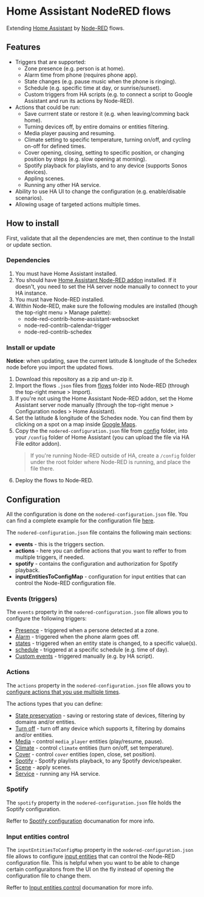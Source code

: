 # Home Assistant NodeRED flows
Extending [Home Assistant](http://home-assistant.io) by [Node-RED](http://nodered.org) flows.

## Features

* Triggers that are supported:
  * Zone presence (e.g. person is at home).
  * Alarm time from phone (requires phone app).
  * State changes (e.g. pause music when the phone is ringing).
  * Schedule (e.g. specific time at day, or sunrise/sunset).
  * Custom triggers from HA scripts (e.g. to connect a script to Google Assistant and run its actions by Node-RED).
* Actions that could be run:
  * Save currrent state or restore it (e.g. when leaving/comming back home).
  * Turning devices off, by entire domains or entities filtering.
  * Media player pausing and resuming.
  * Climate setting to specific temperature, turning on/off, and cycling on-off for defined times.
  * Cover opening, closing, setting to specific position, or changing position by steps (e.g. slow opening at morning).
  * Spotify playback for playlists, and to any device (supports Sonos devices).
  * Appling scenes.
  * Running any other HA service.
* Ability to use HA UI to change the configuration (e.g. enable/disable scenarios).
* Allowing usage of targeted actions multiple times.

## How to install
First, validate that all the dependencies are met, then continue to the Install or update section.

### Dependencies
1. You must have Home Assistant installed.
2. You should have [Home Assistant Node-RED addon](https://github.com/hassio-addons/addon-node-red) installed. If it doesn't, you need to set the HA server node manually to connect to your HA instance.
3. You must have Node-RED installed.
4. Within Node-RED, make sure the following modules are installed (though the top-right menu > Manage palette):
   * node-red-contrib-home-assistant-websocket
   * node-red-contrib-calendar-trigger
   * node-red-contrib-schedex

### Install or update
**Notice**: when updating, save the current latitude & longitude of the Schedex node before you import the updated flows.
1. Download this repository as a zip and un-zip it.
2. Import the flows `.json` files from [flows](/flows) folder into Node-RED (through the top-right menue > Import).
3. If you're not using the Home Assistant Node-RED addon, set the Home Assistant server node manually (through the top-right menue > Configuration nodes > Home Assistant).
4. Set the latitude & longitude of the Schedex node. You can find them by clicking on a spot on a map inside [Google Maps](http://maps.google.com).
5. Copy the the `nodered-configuration.json` file from [config](/config) folder, into your `/config` folder of Home Assistant (you can upload the file via HA File editor addon).
   > If you're running Node-RED outside of HA, create a `/config` folder under the root folder where Node-RED is running, and place the file there.
7. Deploy the flows to Node-RED.

## Configuration
All the configuration is done on the `nodered-configuration.json` file.
You can find a complete example for the configuration file [here](/config/nodered-configuration.json).

The `nodered-configuration.json` file contains the following main sections:
* **events** - this is the triggers section.
* **actions** - here you can define actions that you want to reffer to from multiple triggers, if needed.
* **spotify** - contains the configuration and authorization for Spotify playback.
* **inputEntitiesToConfigMap** - configuration for input entities that can control the Node-RED configuration file.

### Events (triggers)
The `events` property in the `nodered-configuration.json` file allows you to configure the following triggers:
* [Presence](/documantation/events/presence.md) - triggered when a persone detected at a zone.
* [Alarm](/documantation/events/alarm.md) - triggered when the phone alarm goes off.
* [states](/documantation/events/states.md) - triggered when an entity state is changed, to a specific value(s).
* [schedule](/documantation/events/schedule.md) - triggered at a specific schedule (e.g. time of day).
* [Custom events](/documantation/events/custom_events.md) - triggered manually (e.g. by HA script).

### Actions
The `actions` property in the `nodered-configuration.json` file allows you to [configure actions that you use multiple times](/documantation/actions/actions.md).

The actions types that you can define:
* [State preservation](/documantation/actions/statePreservation.md) - saving or restoring state of devices, filtering by domains and/or entities.
* [Turn off](/documantation/actions/turnOff.md) - turn off any device which supports it, filtering by domains and/or entities.
* [Media](/documantation/actions/media.md) - control `media_player` entities (play/resume, pause).
* [Climate](/documantation/actions/climate.md) - control `climate` entities (turn on/off, set temperature).
* [Cover](/documantation/actions/cover.md) - control `cover` entities (open, close, set position).
* [Spotify](/documantation/actions/spotify.md) - Spotify playlists playback, to any Spotify device/speaker.
* [Scene](/documantation/actions/scene.md) - apply scenes.
* [Service](/documantation/actions/service.md) - running any HA service.

### Spotify
The `spotify` property in the `nodered-configuration.json` file holds the Soptify configuration.

Reffer to [Spotify configuration](/documantation/spotify/spotify_configuration.md) documanation for more info.

### Input entities control
The `inputEntitiesToConfigMap` property in the `nodered-configuration.json` file allows to configure [input entities](https://www.home-assistant.io/integrations/#search/input_) that can control the Node-RED configuration file. This is helpful when you want to be able to change certain configuraitons from the UI on the fly instead of opening the configuration file to change them.

Reffer to [Input entities control](/documantation/inputEntitiesToConfigMap/inputEntitiesToConfigMap.md) documanation for more info.

